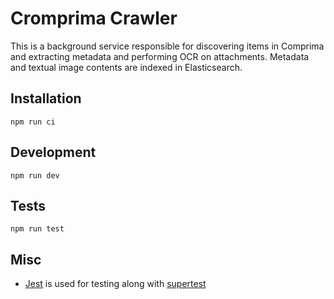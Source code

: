 # Cromprima Crawler

This is a background service responsible for discovering items in Comprima and extracting metadata and performing OCR on attachments. Metadata and textual image contents are indexed in Elasticsearch.

## Installation

`npm run ci`

## Development

`npm run dev`

## Tests

`npm run test`

## Misc

- [Jest](https://jestjs.io/) is used for testing along with [supertest](https://www.npmjs.com/package/supertest)
